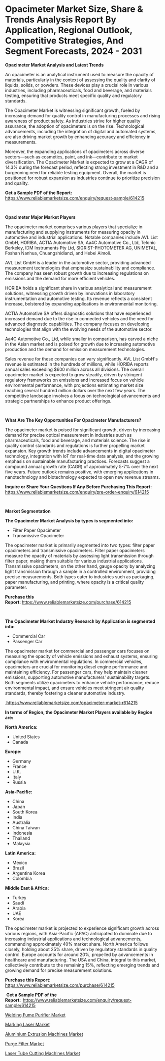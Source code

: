 <p><h1>Opacimeter Market Size, Share & Trends Analysis Report By Application, Regional Outlook, Competitive Strategies, And Segment Forecasts, 2024 - 2031</h1></p><p><strong>Opacimeter Market Analysis and Latest Trends</strong></p>
<p><p>An opacimeter is an analytical instrument used to measure the opacity of materials, particularly in the context of assessing the quality and clarity of liquids, solids, or powders. These devices play a crucial role in various industries, including pharmaceuticals, food and beverage, and materials testing, ensuring that products meet specific quality and regulatory standards.</p><p>The Opacimeter Market is witnessing significant growth, fueled by increasing demand for quality control in manufacturing processes and rising awareness of product safety. As industries strive for higher quality assurance, the adoption of opacimeters is on the rise. Technological advancements, including the integration of digital and automated systems, are also driving market growth by enhancing accuracy and efficiency in measurements.</p><p>Moreover, the expanding applications of opacimeters across diverse sectors—such as cosmetics, paint, and ink—contribute to market diversification. The Opacimeter Market is expected to grow at a CAGR of 14.3% during the forecast period, reflecting strong investment in R&D and a burgeoning need for reliable testing equipment. Overall, the market is positioned for robust expansion as industries continue to prioritize precision and quality.</p></p>
<p><strong>Get a Sample PDF of the Report:&nbsp;</strong> <a href="https://www.reliablemarketsize.com/enquiry/request-sample/614215?utm_campaign=1133&utm_medium=2&utm_source=Github&utm_content=ia&utm_term=18112024&utm_id=opacimeter">https://www.reliablemarketsize.com/enquiry/request-sample/614215</a></p>
<p>&nbsp;</p>
<p><strong>Opacimeter Major Market Players</strong></p>
<p><p>The opacimeter market comprises various players that specialize in manufacturing and supplying instruments for measuring opacity in automotive and industrial applications. Notable companies include AVL List GmbH, HORIBA, ACTIA Automotive SA, Aa4C Automotive Co., Ltd, Telonic Berkeley, IDM Instruments Pty Ltd, SIGRIST-PHOTOMETER AG, UNIMETAL, Foshan Nanhua, Chuangshidianzi, and Hebei Aimoli.</p><p>AVL List GmbH is a leader in the automotive sector, providing advanced measurement technologies that emphasize sustainability and compliance. The company has seen robust growth due to increasing regulations on emissions and the demand for more efficient vehicles. </p><p>HORIBA holds a significant share in various analytical and measurement solutions, witnessing growth driven by innovations in laboratory instrumentation and automotive testing. Its revenue reflects a consistent increase, bolstered by expanding applications in environmental monitoring.</p><p>ACTIA Automotive SA offers diagnostic solutions that have experienced increased demand due to the rise in connected vehicles and the need for advanced diagnostic capabilities. The company focuses on developing technologies that align with the evolving needs of the automotive sector.</p><p>Aa4C Automotive Co., Ltd, while smaller in comparison, has carved a niche in the Asian market and is poised for growth due to increasing automotive production and the demand for emission measurement technologies. </p><p>Sales revenue for these companies can vary significantly. AVL List GmbH's revenue is estimated in the hundreds of millions, while HORIBA reports annual sales exceeding $600 million across all divisions. The overall opacimeter market is expected to grow steadily, driven by stringent regulatory frameworks on emissions and increased focus on vehicle environmental performance, with projections estimating market size reaching several hundred million dollars over the next few years. The competitive landscape involves a focus on technological advancements and strategic partnerships to enhance product offerings.</p></p>
<p>&nbsp;</p>
<p><strong>What Are The Key Opportunities For Opacimeter Manufacturers?</strong></p>
<p><p>The opacimeter market is poised for significant growth, driven by increasing demand for precise optical measurement in industries such as pharmaceuticals, food and beverage, and materials science. The rise in quality control standards and regulations is further propelling market expansion. Key growth trends include advancements in digital opacimeter technology, integration with IoT for real-time data analysis, and the growing emphasis on sustainable manufacturing practices. Forecasts suggest a compound annual growth rate (CAGR) of approximately 5-7% over the next five years. Future outlook remains positive, with emerging applications in nanotechnology and biotechnology expected to open new revenue streams.</p></p>
<p><strong>Inquire or Share Your Questions If Any Before Purchasing This Report:</strong> <a href="https://www.reliablemarketsize.com/enquiry/pre-order-enquiry/614215?utm_campaign=1133&utm_medium=2&utm_source=Github&utm_content=ia&utm_term=18112024&utm_id=opacimeter">https://www.reliablemarketsize.com/enquiry/pre-order-enquiry/614215</a></p>
<p>&nbsp;</p>
<p><strong>Market Segmentation</strong></p>
<p><strong>The Opacimeter Market Analysis by types is segmented into:</strong></p>
<p><ul><li>Filter Paper Opacimeter</li><li>Transmissive Opacimeter</li></ul></p>
<p><p>The opacimeter market is primarily segmented into two types: filter paper opacimeters and transmissive opacimeters. Filter paper opacimeters measure the opacity of materials by assessing light transmission through filter paper, making them suitable for various industrial applications. Transmissive opacimeters, on the other hand, gauge opacity by analyzing light transmission through a sample in a controlled environment, providing precise measurements. Both types cater to industries such as packaging, paper manufacturing, and printing, where opacity is a critical quality parameter.</p></p>
<p><strong>Purchase this Report:&nbsp;</strong><a href="https://www.reliablemarketsize.com/purchase/614215?utm_campaign=1133&utm_medium=2&utm_source=Github&utm_content=ia&utm_term=18112024&utm_id=opacimeter">https://www.reliablemarketsize.com/purchase/614215</a></p>
<p>&nbsp;</p>
<p><strong>The Opacimeter Market Industry Research by Application is segmented into:</strong></p>
<p><ul><li>Commercial Car</li><li>Passenger Car</li></ul></p>
<p><p>The opacimeter market for commercial and passenger cars focuses on measuring the opacity of vehicle emissions and exhaust systems, ensuring compliance with environmental regulations. In commercial vehicles, opacimeters are crucial for monitoring diesel engine performance and maintaining efficiency. For passenger cars, they help maintain cleaner emissions, supporting automotive manufacturers' sustainability targets. Both segments utilize opacimeters to enhance vehicle performance, reduce environmental impact, and ensure vehicles meet stringent air quality standards, thereby fostering a cleaner automotive industry.</p></p>
<p><a href="https://www.reliablemarketsize.com/opacimeter-market-r614215?utm_campaign=1133&utm_medium=2&utm_source=Github&utm_content=ia&utm_term=18112024&utm_id=opacimeter">&nbsp;https://www.reliablemarketsize.com/opacimeter-market-r614215</a></p>
<p><strong>In terms of Region, the Opacimeter Market Players available by Region are:</strong></p>
<p>
    <p> <strong> North America: </strong>
        <ul>
            <li>United States</li>
            <li>Canada</li>
        </ul>
        </p> 
    <p> <strong> Europe: </strong>
        <ul>
            <li>Germany</li>
            <li>France</li>
            <li>U.K.</li>
            <li>Italy</li>
            <li>Russia</li>
        </ul>
        </p> 
    <p> <strong> Asia-Pacific: </strong>
        <ul>
            <li>China</li>
            <li>Japan</li>
            <li>South Korea</li>
            <li>India</li>
            <li>Australia</li>
            <li>China Taiwan</li>
            <li>Indonesia</li>
            <li>Thailand</li>
            <li>Malaysia</li>
        </ul>
        </p> 
    <p> <strong> Latin America: </strong>
        <ul>
            <li>Mexico</li>
            <li>Brazil</li>
            <li>Argentina Korea</li>
            <li>Colombia</li>
        </ul>
        </p> 
    <p> <strong> Middle East & Africa: </strong>
        <ul>
            <li>Turkey</li>
            <li>Saudi</li>
            <li>Arabia</li>
            <li>UAE</li>
            <li>Korea</li>
        </ul>
    </p>
    </p>
<p><p>The opacimeter market is projected to experience significant growth across various regions, with Asia-Pacific (APAC) anticipated to dominate due to increasing industrial applications and technological advancements, commanding approximately 40% market share. North America follows closely, holding about 25% share, driven by regulatory standards in quality control. Europe accounts for around 20%, propelled by advancements in healthcare and manufacturing. The USA and China, integral to this market, collectively contribute to the remaining 15%, reflecting emerging trends and growing demand for precise measurement solutions.</p></p>
<p><strong>Purchase this Report: </strong><a href="https://www.reliablemarketsize.com/purchase/614215?utm_campaign=1133&utm_medium=2&utm_source=Github&utm_content=ia&utm_term=18112024&utm_id=opacimeter">https://www.reliablemarketsize.com/purchase/614215</a></p>
<p>&nbsp;<strong>Get a Sample PDF of the Report:&nbsp;&nbsp;</strong><a href="https://www.reliablemarketsize.com/enquiry/request-sample/614215?utm_campaign=1133&utm_medium=2&utm_source=Github&utm_content=ia&utm_term=18112024&utm_id=opacimeter">https://www.reliablemarketsize.com/enquiry/request-sample/614215</a></p>
<p><strong></strong></p>
<p><p><a href="https://www.linkedin.com/pulse/welding-fume-purifier-market-matrix-applications-types-cagr-ebeae?utm_campaign=1133&utm_medium=2&utm_source=Github&utm_content=ia&utm_term=18112024&utm_id=opacimeter">Welding Fume Purifier Market</a></p><p><a href="https://issuu.com/reportprime-2/docs/marking-laser-market-size-2030.pptx_ec8a95affd71cc?utm_campaign=1133&utm_medium=2&utm_source=Github&utm_content=ia&utm_term=18112024&utm_id=opacimeter">Marking Laser Market</a></p><p><a href="https://github.com/WillieWoodard/Market-Research-Report-List-7/blob/main/aluminium-extrusion-machines-market.md?utm_campaign=1133&utm_medium=2&utm_source=Github&utm_content=ia&utm_term=18112024&utm_id=opacimeter">Aluminium Extrusion Machines Market</a></p><p><a href="https://www.linkedin.com/pulse/purge-filter-market-size-segmentation-trends-growth-analysis-sjole?utm_campaign=1133&utm_medium=2&utm_source=Github&utm_content=ia&utm_term=18112024&utm_id=opacimeter">Purge Filter Market</a></p><p><a href="https://issuu.com/reportprime-2/docs/laser-tube-cutting-machines-market-_6aff3a4feae6bd?utm_campaign=1133&utm_medium=2&utm_source=Github&utm_content=ia&utm_term=18112024&utm_id=opacimeter">Laser Tube Cutting Machines Market</a></p></p>